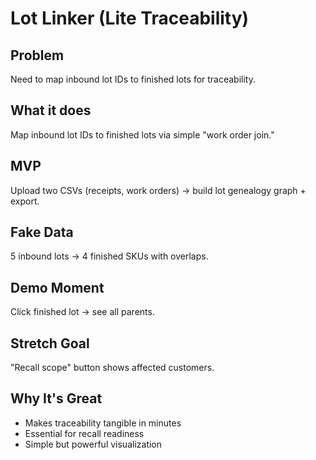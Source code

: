# Lot Linker (Lite Traceability)

## Problem
Need to map inbound lot IDs to finished lots for traceability.

## What it does
Map inbound lot IDs to finished lots via simple "work order join."

## MVP
Upload two CSVs (receipts, work orders) → build lot genealogy graph + export.

## Fake Data
5 inbound lots → 4 finished SKUs with overlaps.

## Demo Moment
Click finished lot → see all parents.

## Stretch Goal
"Recall scope" button shows affected customers.

## Why It's Great
* Makes traceability tangible in minutes
* Essential for recall readiness
* Simple but powerful visualization